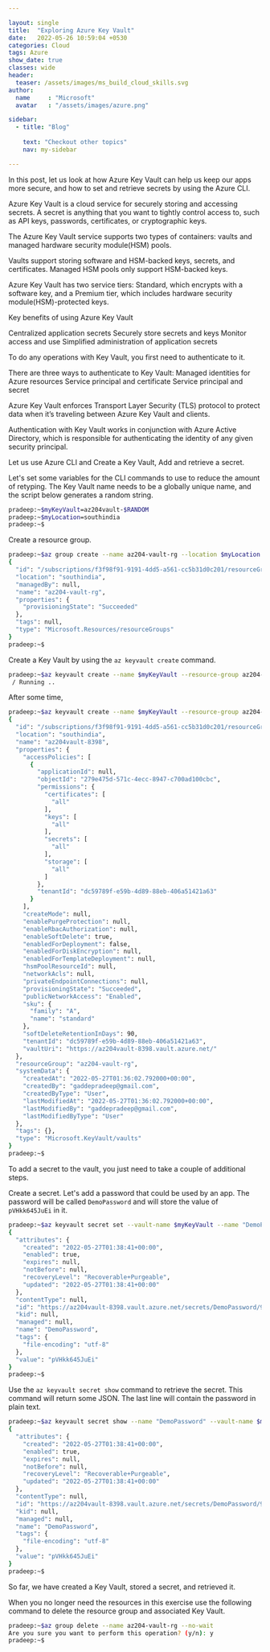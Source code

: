 ```yaml
---

layout: single
title:  "Exploring Azure Key Vault"
date:   2022-05-26 10:59:04 +0530
categories: Cloud
tags: Azure
show_date: true
classes: wide
header:
  teaser: /assets/images/ms_build_cloud_skills.svg
author:
  name     : "Microsoft"
  avatar   : "/assets/images/azure.png"

sidebar:
  - title: "Blog"
   
    text: "Checkout other topics"
    nav: my-sidebar

---
```

In this post, let us look at how Azure Key Vault can help us keep our apps more secure, and how to set and retrieve secrets by using the Azure CLI.

Azure Key Vault is a cloud service for securely storing and accessing secrets. A secret is anything that you want to tightly control access to, such as API keys, passwords, certificates, or cryptographic keys.

The Azure Key Vault service supports two types of containers: vaults and managed hardware security module(HSM) pools.

Vaults support storing software and HSM-backed keys, secrets, and certificates. 
Managed HSM pools only support HSM-backed keys.

Azure Key Vault has two service tiers: Standard, which encrypts with a software key, and a Premium tier, which includes hardware security module(HSM)-protected keys. 

Key benefits of using Azure Key Vault

Centralized application secrets
Securely store secrets and keys
Monitor access and use
Simplified administration of application secrets

To do any operations with Key Vault, you first need to authenticate to it.

There are three ways to authenticate to Key Vault:
Managed identities for Azure resources
Service principal and certificate
Service principal and secret


Azure Key Vault enforces Transport Layer Security (TLS) protocol to protect data when it’s traveling between Azure Key Vault and clients. 

Authentication with Key Vault works in conjunction with Azure Active Directory, which is responsible for authenticating the identity of any given security principal.

Let us use Azure CLI and Create a Key Vault, Add and retrieve a secret.

Let's set some variables for the CLI commands to use to reduce the amount of retyping.
The Key Vault name needs to be a globally unique name, and the script below generates a random string.

```sh
pradeep:~$myKeyVault=az204vault-$RANDOM
pradeep:~$myLocation=southindia
pradeep:~$
```
Create a resource group.

```sh
pradeep:~$az group create --name az204-vault-rg --location $myLocation
{
  "id": "/subscriptions/f3f98f91-9191-4dd5-a561-cc5b31d0c201/resourceGroups/az204-vault-rg",
  "location": "southindia",
  "managedBy": null,
  "name": "az204-vault-rg",
  "properties": {
    "provisioningState": "Succeeded"
  },
  "tags": null,
  "type": "Microsoft.Resources/resourceGroups"
}
pradeep:~$
```

Create a Key Vault by using the `az keyvault create` command.
```sh
pradeep:~$az keyvault create --name $myKeyVault --resource-group az204-vault-rg --location $myLocation
 / Running ..
```

After some time,
```sh
pradeep:~$az keyvault create --name $myKeyVault --resource-group az204-vault-rg --location $myLocation
{
  "id": "/subscriptions/f3f98f91-9191-4dd5-a561-cc5b31d0c201/resourceGroups/az204-vault-rg/providers/Microsoft.KeyVault/vaults/az204vault-8398",
  "location": "southindia",
  "name": "az204vault-8398",
  "properties": {
    "accessPolicies": [
      {
        "applicationId": null,
        "objectId": "279e475d-571c-4ecc-8947-c700ad100cbc",
        "permissions": {
          "certificates": [
            "all"
          ],
          "keys": [
            "all"
          ],
          "secrets": [
            "all"
          ],
          "storage": [
            "all"
          ]
        },
        "tenantId": "dc59789f-e59b-4d89-88eb-406a51421a63"
      }
    ],
    "createMode": null,
    "enablePurgeProtection": null,
    "enableRbacAuthorization": null,
    "enableSoftDelete": true,
    "enabledForDeployment": false,
    "enabledForDiskEncryption": null,
    "enabledForTemplateDeployment": null,
    "hsmPoolResourceId": null,
    "networkAcls": null,
    "privateEndpointConnections": null,
    "provisioningState": "Succeeded",
    "publicNetworkAccess": "Enabled",
    "sku": {
      "family": "A",
      "name": "standard"
    },
    "softDeleteRetentionInDays": 90,
    "tenantId": "dc59789f-e59b-4d89-88eb-406a51421a63",
    "vaultUri": "https://az204vault-8398.vault.azure.net/"
  },
  "resourceGroup": "az204-vault-rg",
  "systemData": {
    "createdAt": "2022-05-27T01:36:02.792000+00:00",
    "createdBy": "gaddepradeep@gmail.com",
    "createdByType": "User",
    "lastModifiedAt": "2022-05-27T01:36:02.792000+00:00",
    "lastModifiedBy": "gaddepradeep@gmail.com",
    "lastModifiedByType": "User"
  },
  "tags": {},
  "type": "Microsoft.KeyVault/vaults"
}
pradeep:~$
```

To add a secret to the vault, you just need to take a couple of additional steps.

Create a secret. Let's add a password that could be used by an app. The password will be called `DemoPassword` and will store the value of `pVHkk645JuEi` in it.

```sh
pradeep:~$az keyvault secret set --vault-name $myKeyVault --name "DemoPassword" --value "pVHkk645JuEi"
{
  "attributes": {
    "created": "2022-05-27T01:38:41+00:00",
    "enabled": true,
    "expires": null,
    "notBefore": null,
    "recoveryLevel": "Recoverable+Purgeable",
    "updated": "2022-05-27T01:38:41+00:00"
  },
  "contentType": null,
  "id": "https://az204vault-8398.vault.azure.net/secrets/DemoPassword/93d30392f1764c5b98646f9e18d42ac8",
  "kid": null,
  "managed": null,
  "name": "DemoPassword",
  "tags": {
    "file-encoding": "utf-8"
  },
  "value": "pVHkk645JuEi"
}
pradeep:~$
```

Use the `az keyvault secret show` command to retrieve the secret.
This command will return some JSON. The last line will contain the password in plain text.

```sh
pradeep:~$az keyvault secret show --name "DemoPassword" --vault-name $myKeyVault
{
  "attributes": {
    "created": "2022-05-27T01:38:41+00:00",
    "enabled": true,
    "expires": null,
    "notBefore": null,
    "recoveryLevel": "Recoverable+Purgeable",
    "updated": "2022-05-27T01:38:41+00:00"
  },
  "contentType": null,
  "id": "https://az204vault-8398.vault.azure.net/secrets/DemoPassword/93d30392f1764c5b98646f9e18d42ac8",
  "kid": null,
  "managed": null,
  "name": "DemoPassword",
  "tags": {
    "file-encoding": "utf-8"
  },
  "value": "pVHkk645JuEi"
}
pradeep:~$
```

So far, we have created a Key Vault, stored a secret, and retrieved it.

When you no longer need the resources in this exercise use the following command to delete the resource group and associated Key Vault.

```sh
pradeep:~$az group delete --name az204-vault-rg --no-wait
Are you sure you want to perform this operation? (y/n): y
pradeep:~$
```
